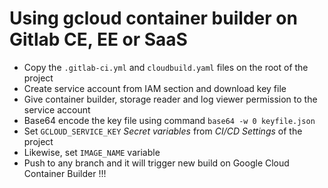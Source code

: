 # Using gcloud container builder on Gitlab CE, EE or SaaS
-   Copy the `.gitlab-ci.yml` and `cloudbuild.yaml` files on the root of the project
-   Create service account from IAM section and download key file
-   Give container builder, storage reader and log viewer permission to the service account
-   Base64 encode the key file using command `base64 -w 0 keyfile.json`
-   Set `GCLOUD_SERVICE_KEY` *Secret variables* from *CI/CD Settings* of the project
-   Likewise, set `IMAGE_NAME` variable
-   Push to any branch and it will trigger new build on Google Cloud Container Builder !!!
